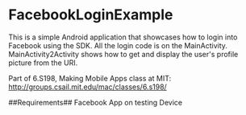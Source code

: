 # FacebookLoginExample
This is a simple Android application that showcases how to login into Facebook using the SDK. All the login code is on the MainActivity. MainActivity2Activity shows how to get and display the user's profile picture from the URI.

Part of 6.S198, Making Mobile Apps class at MIT: http://groups.csail.mit.edu/mac/classes/6.s198/

##Requirements##
Facebook App on testing Device
